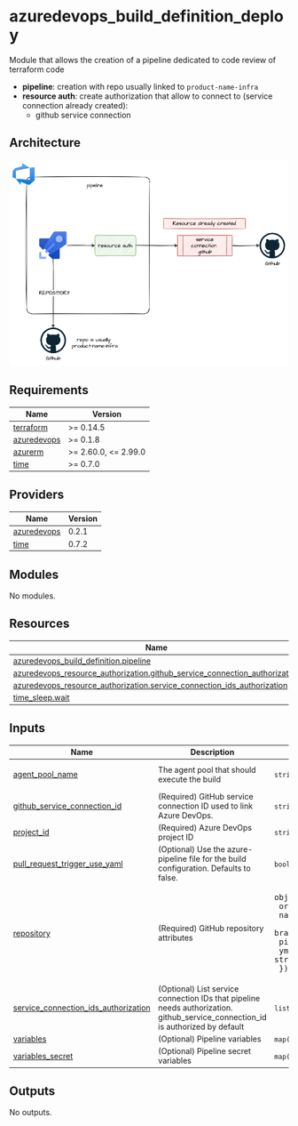 # azuredevops_build_definition_deploy

Module that allows the creation of a pipeline dedicated to code review of terraform code

* **pipeline**: creation with repo usually linked to `product-name-infra`
* **resource auth**: create authorization that allow to connect to (service connection already created):
  * github service connection

## Architecture

![architecture](./docs/module-arch.drawio.png)

<!-- markdownlint-disable -->
<!-- BEGINNING OF PRE-COMMIT-TERRAFORM DOCS HOOK -->
## Requirements

| Name | Version |
|------|---------|
| <a name="requirement_terraform"></a> [terraform](#requirement\_terraform) | >= 0.14.5 |
| <a name="requirement_azuredevops"></a> [azuredevops](#requirement\_azuredevops) | >= 0.1.8 |
| <a name="requirement_azurerm"></a> [azurerm](#requirement\_azurerm) | >= 2.60.0, <= 2.99.0 |
| <a name="requirement_time"></a> [time](#requirement\_time) | >= 0.7.0 |

## Providers

| Name | Version |
|------|---------|
| <a name="provider_azuredevops"></a> [azuredevops](#provider\_azuredevops) | 0.2.1 |
| <a name="provider_time"></a> [time](#provider\_time) | 0.7.2 |

## Modules

No modules.

## Resources

| Name | Type |
|------|------|
| [azuredevops_build_definition.pipeline](https://registry.terraform.io/providers/microsoft/azuredevops/latest/docs/resources/build_definition) | resource |
| [azuredevops_resource_authorization.github_service_connection_authorization](https://registry.terraform.io/providers/microsoft/azuredevops/latest/docs/resources/resource_authorization) | resource |
| [azuredevops_resource_authorization.service_connection_ids_authorization](https://registry.terraform.io/providers/microsoft/azuredevops/latest/docs/resources/resource_authorization) | resource |
| [time_sleep.wait](https://registry.terraform.io/providers/hashicorp/time/latest/docs/resources/sleep) | resource |

## Inputs

| Name | Description | Type | Default | Required |
|------|-------------|------|---------|:--------:|
| <a name="input_agent_pool_name"></a> [agent\_pool\_name](#input\_agent\_pool\_name) | The agent pool that should execute the build | `string` | `"Hosted Ubuntu 1604"` | no |
| <a name="input_github_service_connection_id"></a> [github\_service\_connection\_id](#input\_github\_service\_connection\_id) | (Required) GitHub service connection ID used to link Azure DevOps. | `string` | n/a | yes |
| <a name="input_project_id"></a> [project\_id](#input\_project\_id) | (Required) Azure DevOps project ID | `string` | n/a | yes |
| <a name="input_pull_request_trigger_use_yaml"></a> [pull\_request\_trigger\_use\_yaml](#input\_pull\_request\_trigger\_use\_yaml) | (Optional) Use the azure-pipeline file for the build configuration. Defaults to false. | `bool` | `false` | no |
| <a name="input_repository"></a> [repository](#input\_repository) | (Required) GitHub repository attributes | <pre>object({<br>    organization    = string<br>    name            = string<br>    branch_name     = string<br>    pipelines_path  = string<br>    yml_prefix_name = string<br>  })</pre> | n/a | yes |
| <a name="input_service_connection_ids_authorization"></a> [service\_connection\_ids\_authorization](#input\_service\_connection\_ids\_authorization) | (Optional) List service connection IDs that pipeline needs authorization. github\_service\_connection\_id is authorized by default | `list(string)` | `null` | no |
| <a name="input_variables"></a> [variables](#input\_variables) | (Optional) Pipeline variables | `map(any)` | `null` | no |
| <a name="input_variables_secret"></a> [variables\_secret](#input\_variables\_secret) | (Optional) Pipeline secret variables | `map(any)` | `null` | no |

## Outputs

No outputs.
<!-- END OF PRE-COMMIT-TERRAFORM DOCS HOOK -->
